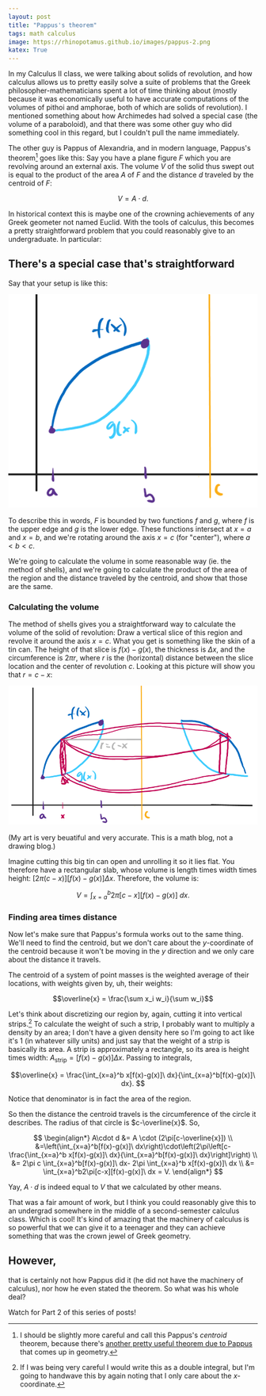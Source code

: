 ```yaml
---
layout: post
title: "Pappus's theorem"
tags: math calculus 
image: https://rhinopotamus.github.io/images/pappus-2.png
katex: True
---
```


In my Calculus II class, we were talking about solids of revolution, and how calculus allows us to pretty easily solve a suite of problems that the Greek philosopher-mathematicians spent a lot of time thinking about (mostly because it was economically useful to have accurate computations of the volumes of pithoi and amphorae, both of which are solids of revolution). I mentioned something about how Archimedes had solved a special case (the volume of a paraboloid), and that there was some other guy who did something cool in this regard, but I couldn't pull the name immediately.

The other guy is Pappus of Alexandria, and in modern language, Pappus's theorem[^1] goes like this: Say you have a plane figure $F$ which you are revolving around an external axis. The volume $V$ of the solid thus swept out is equal to the product of the area $A$ of $F$ and the distance $d$ traveled by the centroid of $F$: 

$$V = A\cdot d.$$

In historical context this is maybe one of the crowning achievements of any Greek geometer not named Euclid. With the tools of calculus, this becomes a pretty straightforward problem that you could reasonably give to an undergraduate. In particular:

## There's a special case that's straightforward

Say that your setup is like this:

![A sketch of the region described in the paragraph below](/images/pappus-1.png)

 To describe this in words, $F$ is bounded by two functions $f$ and $g$, where $f$ is the upper edge and $g$ is the lower edge. These functions intersect at $x=a$ and $x=b$, and we're rotating around the axis $x=c$ (for "center"), where $a < b < c$.

 We're going to calculate the volume in some reasonable way (ie. the method of shells), and we're going to calculate the product of the area of the region and the distance traveled by the centroid, and show that those are the same.

### Calculating the volume

The method of shells gives you a straightforward way to calculate the volume of the solid of revolution: Draw a vertical slice of this region and revolve it around the axis $x=c$. What you get is something like the skin of a tin can. The height of that slice is $f(x) -g(x)$, the thickness is $\Delta x$, and the circumference is $2\pi r$, where $r$ is the (horizontal) distance between the slice location and the center of revolution $c$. Looking at this picture will show you that $r = c-x$:

![A sketch of a vertical slice revolved around x=c](/images/pappus-2.png)

(My art is very beuatiful and very accurate. This is a math blog, not a drawing blog.)

Imagine cutting this big tin can open and unrolling it so it lies flat. You therefore have a rectangular slab, whose volume is length times width times height: $[2\pi(c-x)][f(x)-g(x)]\Delta x$. Therefore, the volume is:

$$V = \int_{x=a}^b 2\pi [c-x][f(x)-g(x)]\ dx.$$

### Finding area times distance

Now let's make sure that Pappus's formula works out to the same thing. We'll need to find the centroid, but we don't care about the $y$-coordinate of the centroid because it won't be moving in the $y$ direction and we only care about the distance it travels.

The centroid of a system of point masses is the weighted average of their locations, with weights given by, uh, their weights:

$$\overline{x} = \frac{\sum x_i w_i}{\sum w_i}$$

Let's think about discretizing our region by, again, cutting it into vertical strips.[^2] To calculate the weight of such a strip, I probably want to multiply a density by an area; I don't have a given density here so I'm going to act like it's 1 (in whatever silly units) and just say that the weight of a strip is basically its area. A strip is approximately a rectangle, so its area is height times width: $A_\text{strip} = [f(x)-g(x)]\Delta x$. Passing to integrals, 

$$\overline{x} = \frac{\int_{x=a}^b x[f(x)-g(x)]\ dx}{\int_{x=a}^b[f(x)-g(x)]\ dx}. $$

Notice that denominator is in fact the area of the region.

So then the distance the centroid travels is the circumference of the circle it describes. The radius of that circle is $c-\overline{x}$. So,

$$
\begin{align*}
A\cdot d &= A \cdot (2\pi[c-\overline{x}]) \\
&=\left(\int_{x=a}^b[f(x)-g(x)]\ dx\right)\cdot\left(2\pi\left[c-\frac{\int_{x=a}^b x[f(x)-g(x)]\ dx}{\int_{x=a}^b[f(x)-g(x)]\ dx}\right]\right) \\
&= 2\pi c \int_{x=a}^b[f(x)-g(x)]\ dx- 2\pi \int_{x=a}^b x[f(x)-g(x)]\ dx \\
&= \int_{x=a}^b2\pi[c-x][f(x)-g(x)]\ dx = V.
\end{align*}
$$

Yay, $A\cdot d$ is indeed equal to $V$ that we calculated by other means.

That was a fair amount of work, but I think you could reasonably give this to an undergrad somewhere in the middle of a second-semester calculus class. Which is cool! It's kind of amazing that the machinery of calculus is so powerful that we can give it to a teenager and they can achieve something that was the crown jewel of Greek geometry. 

## However, 

that is certainly not how Pappus did it (he did not have the machinery of calculus), nor how he even stated the theorem. So what was his whole deal?

Watch for Part 2 of this series of posts!

[^1]: I should be slightly more careful and call this Pappus's *centroid* theorem, because there's [another pretty useful theorem due to Pappus](https://en.wikipedia.org/wiki/Pappus%27s_hexagon_theorem) that comes up in geometry.

[^2]: If I was being very careful I would write this as a double integral, but I'm going to handwave this by again noting that I only care about the $x$-coordinate.